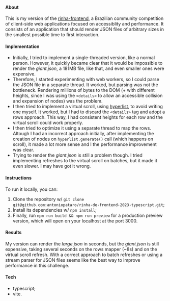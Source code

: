 #### About
This is my version of the [rinha-frontend](https://github.com/codante-io/rinha-frontend/), a Brazilian community competition of client-side web applications focused on accessiblity and performance. It consists of an application that should render JSON files of arbitrary sizes in the smallest possible time to first interaction.

#### Implementation
- Initially, I tried to implement a single-threaded version, like a normal person. However, it quickly became clear that it would be impossible to render the _giant.json_, a 181MB file, like that, and even smaller ones were expensive.
- Therefore, I started experimenting with web workers, so I could parse the JSON file in a separate thread. It worked, but parsing was not the bottleneck. Rendering millions of bytes to the DOM (+ with different heights, since I was using the `<details>` to allow an accessible collision and expansion of nodes) was the problem.
- I then tried to implement a virtual scroll, using [hyperlist](https://github.com/tbranyen/hyperlist), to avoid writing one myself. It worked, but I had to discard the `<details>` tag and adopt a rows approach. This way, I had consistent heights for each row and the virtual scroll could work properly.
- I then tried to optimize it using a separate thread to map the rows. Altough I had an incorrect approach initially, after implementing the creation of nodes on `hyperlist.generate()` call (which happens on scroll), it made a lot more sense and I the performance improvement was clear.
- Trying to render the _giant.json_ is still a problem though. I tried implementing refreshes to the virtual scroll on batches, but it made it even slower. I may have got it wrong.

#### Instructions
To run it locally, you can:

1. Clone the repository w/ `git clone git@github.com:antoniopataro/rinha-de-frontend-2023-typescript.git`;
2. Install its dependencies w/ `npm install`;
3. Finally, run `npm run build && npm run preview` for a production preview version, which will open on your localhost at the port 3000.

#### Results
My version can render the _large.json_ in seconds, but the _giant.json_ is still expensive, taking several seconds on the rows mapper (~8s) and on the virtual scroll refresh. With a correct approach to batch refreshes or using a stream parser for JSON files seems like the best way to improve performance in this challenge.

#### Tech
- typescript;
- vite.
